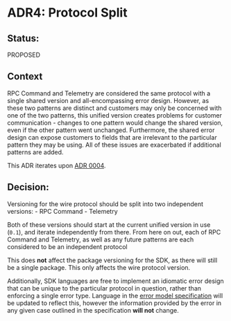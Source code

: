 # ADR4: Protocol Split

## Status:

PROPOSED

## Context

RPC Command and Telemetry are considered the same protocol with a single shared version and all-encompassing error design.
However, as these two patterns are distinct and customers may only be concerned with one of the two patterns, this unified version creates problems for customer communication - changes to one pattern would change the shared version, even if the other pattern went unchanged. Furthermore, the shared error design can expose customers to fields that are irrelevant to the particular pattern they may be using. All of these issues are exacerbated if additional patterns are added.

This ADR iterates upon [ADR 0004](./0004-protocol-split.md).

## Decision:

Versioning for the wire protocol should be split into two independent versions:
    - RPC Command
    - Telemetry

Both of these versions should start at the current unified version in use (`0.1`), and iterate independently from there. From here on out, each of RPC Command and Telemetry, as well as any future patterns are each considered to be an independent protocol

This does **not** affect the package versioning for the SDK, as there will still be a single package. This only affects the wire protocol version.

Additionally, SDK languages are free to implement an idiomatic error design that can be unique to the particular protocol in question, rather than enforcing a single error type. Language in the [error model specification](../../reference/error-model.md) will be updated to reflect this, however the information provided by the error in any given case outlined in the specification **will not** change.
